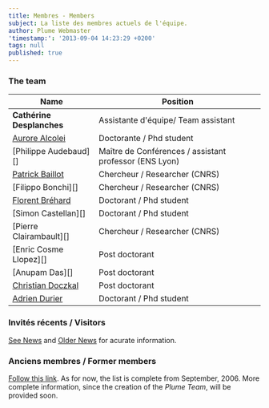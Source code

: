 ```yaml
---
title: Membres - Members
subject: La liste des membres actuels de l'équipe.
author: Plume Webmaster
'timestamp:': '2013-09-04 14:23:29 +0200'
tags: null
published: true
---
```




### The team


Name | Position
---- | --------
**Cathérine Desplanches**  | Assistante d'équipe/ Team assistant
[Aurore Alcolei](http://perso.ens-lyon.fr/aurore.alcolei/) | Doctorante / Phd student
[Philippe Audebaud][]  | Maître de Conférences / assistant professor (ENS Lyon)
[Patrick Baillot](http://perso.ens-lyon.fr/patrick.baillot/) | Chercheur / Researcher (CNRS)
[Filippo Bonchi][]     | Chercheur / Researcher (CNRS)
[Florent Bréhard](http://perso.ens-lyon.fr/florent.brehard/)  | Doctorant / Phd student
[Simon Castellan][]    | Doctorant / Phd student
[Pierre Clairambault][]| Chercheur / Researcher (CNRS)
[Enric Cosme Llopez][] | Post doctorant
[Anupam Das][]         | Post doctorant
[Christian Doczkal](http://perso.ens-lyon.fr/christian.doczkal/)  | Post doctorant
[Adrien Durier](http://perso.ens-lyon.fr/adrien.durier/)  | Doctorant / Phd student




###  Invités récents / Visitors

[See News](News) and [Older News](Previously) for acurate information.


###  Anciens membres / Former members

[Follow this link](FormerMembers). As for now, the list is complete from September, 2006. More complete information, since the creation of the *Plume Team*, will be provided soon.
